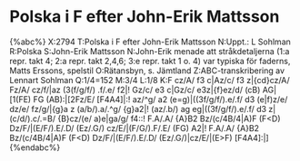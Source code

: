 # Polska i F efter John-Erik Mattsson

{%abc%}
X:2794
T:Polska i F efter John-Erik Mattsson
N:Uppt.: L Sohlman
R:Polska
S:John-Erik Mattsson
N:John-Erik menade att stråkdetaljerna (1:a repr. takt 4; 2:a repr. takt 2,4,6; 3:e repr. takt 1 o. 4) var typiska för faderns, Matts Erssons, spelstil
O:Rätansbyn, s. Jämtland
Z:ABC-transkribering av Lennart Sohlman
Q:1/4=152
M:3/4
L:1/8
K:F
cz/A/ f3 c|Az/c/ f3 z|{cd}cz/A/ Fz/A/ cz/f/|az (3(f/g/f/) .f/.e/ f2|!
Gz/c/ e3 c|Gz/c/ e3z|{f}ez/d/ (cB) AG|[1(FE) FG (AB):|[2Fz/E/ [F4A4]|:!
az/^g/ a2 (e=g)|((3f/g/f/).e/.f/ d3 (e|f)z/e/ dz/e/ fz/g/|{g}a z (a/b/).a/.^g/ {g}a2|!
(az/.b/) ag eg|((3f/g/f/).e/.f/ d3 z|(c/d/).c/.=B/ {B}cz/(e/ a)e|ga/g/ f4::!
F.A/.A/ {A}B2 Bz/(c/4B/4|A)F (F<D) Dz/F/|(E/F/).E/.D/ (Ez/.G/) cz/E/|(F/G/).F/.E/ (FG) A2|!
F.A/.A/ {A}B2 Bz/(c/4B/4|A)F (F<D) Dz/F/|(E/F/).E/.D/ (Ez/.G/)|cz/E/|(E>F) [F4A4]:|]
{%endabc%}
